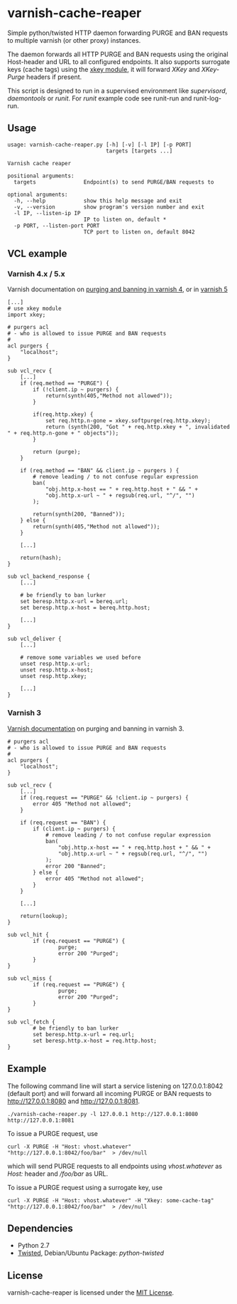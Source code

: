 # varnish-cache-reaper

Simple python/twisted HTTP daemon forwarding PURGE and BAN requests to multiple varnish (or other proxy) instances.

The daemon forwards all HTTP PURGE and BAN requests using the original Host-header and URL to all configured endpoints. It also supports surrogate keys (cache tags) using the [xkey module](https://github.com/varnish/varnish-modules/blob/master/docs/vmod_xkey.rst), it will forward _XKey_ and _XKey-Purge_ headers if present.

This script is designed to run in a supervised environment like *supervisord*, *daemontools* or *runit*.
For *runit* example code see runit-run and runit-log-run.

## Usage

```
usage: varnish-cache-reaper.py [-h] [-v] [-l IP] [-p PORT]
                               targets [targets ...]

Varnish cache reaper

positional arguments:
  targets               Endpoint(s) to send PURGE/BAN requests to

optional arguments:
  -h, --help            show this help message and exit
  -v, --version         show program's version number and exit
  -l IP, --listen-ip IP
                        IP to listen on, default *
  -p PORT, --listen-port PORT
                        TCP port to listen on, default 8042
```

## VCL example

### Varnish 4.x / 5.x

Varnish documentation on [purging and banning in varnish 4](https://www.varnish-cache.org/docs/4.1/users-guide/purging.html), or in [varnish 5](https://www.varnish-cache.org/docs/5.0/users-guide/purging.html) 

```VCL
[...]
# use xkey module
import xkey;

# purgers acl
# - who is allowed to issue PURGE and BAN requests
# 
acl purgers {
	"localhost";
}

sub vcl_recv {
	[...]
    if (req.method == "PURGE") {
        if (!client.ip ~ purgers) {
            return(synth(405,"Method not allowed"));
        }
        
        if(req.http.xkey) {
            set req.http.n-gone = xkey.softpurge(req.http.xkey);
            return (synth(200, "Got " + req.http.xkey + ", invalidated " + req.http.n-gone + " objects"));
        }
        
        return (purge);
    }

    if (req.method == "BAN" && client.ip ~ purgers ) {
        # remove leading / to not confuse regular expression
        ban(
            "obj.http.x-host == " + req.http.host + " && " +
            "obj.http.x-url ~ " + regsub(req.url, "^/", "")
        );

        return(synth(200, "Banned"));
    } else {
        return(synth(405,"Method not allowed"));
    }

	[...]

	return(hash);
}

sub vcl_backend_response {
    [...]

	# be friendly to ban lurker
	set beresp.http.x-url = bereq.url;
	set beresp.http.x-host = bereq.http.host;
	
	[...]
}

sub vcl_deliver {
    [...]
	
	# remove some variables we used before
	unset resp.http.x-url;
	unset resp.http.x-host;
	unset resp.http.xkey;
	
    [...]
}

```

### Varnish 3

[Varnish documentation](https://www.varnish-cache.org/docs/3.0/tutorial/purging.html) on purging and banning in varnish 3.

```VCL
# purgers acl
# - who is allowed to issue PURGE and BAN requests
# 
acl purgers {
	"localhost";
}

sub vcl_recv {
	[...]
	if (req.request == "PURGE" && !client.ip ~ purgers) {	
		error 405 "Method not allowed";
	}

	if (req.request == "BAN") {
		if (client.ip ~ purgers) {
			# remove leading / to not confuse regular expression
			ban(
				"obj.http.x-host == " + req.http.host + " && " +
				"obj.http.x-url ~ " + regsub(req.url, "^/", "")
			);
			error 200 "Banned";
		} else {
			error 405 "Method not allowed";
		}
	}

	[...]

	return(lookup);
}

sub vcl_hit {
        if (req.request == "PURGE") {
                purge;
                error 200 "Purged";
        }
}

sub vcl_miss {
        if (req.request == "PURGE") {
                purge;
                error 200 "Purged";
        }
}

sub vcl_fetch {
        # be friendly to ban lurker
        set beresp.http.x-url = req.url;
        set beresp.http.x-host = req.http.host;
}

```

## Example

The following command line will start a service listening on 127.0.0.1:8042 (default port) and will forward all incoming PURGE or BAN
requests to http://127.0.0.1:8080 and http://127.0.0.1:8081.

```
./varnish-cache-reaper.py -l 127.0.0.1 http://127.0.0.1:8080 http://127.0.0.1:8081
```

To issue a PURGE request, use
```
curl -X PURGE -H "Host: vhost.whatever" "http://127.0.0.1:8042/foo/bar"  > /dev/null
```

which will send PURGE requests to all endpoints using *vhost.whatever* as *Host:* header and */foo/bar* as URL.

To issue a PURGE request using a surrogate key, use
```
curl -X PURGE -H "Host: vhost.whatever" -H "Xkey: some-cache-tag" "http://127.0.0.1:8042/foo/bar"  > /dev/null
```


## Dependencies

* Python 2.7
* [Twisted](http://twistedmatrix.com/trac/wiki/Downloads), Debian/Ubuntu Package: *python-twisted*

## License

varnish-cache-reaper is licensed under the [MIT License](http://opensource.org/licenses/MIT).

